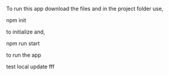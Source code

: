 To run this app download the files and in the project folder use,

npm init

to initialize and,

npm run start

to run the app

test
local update
fff
